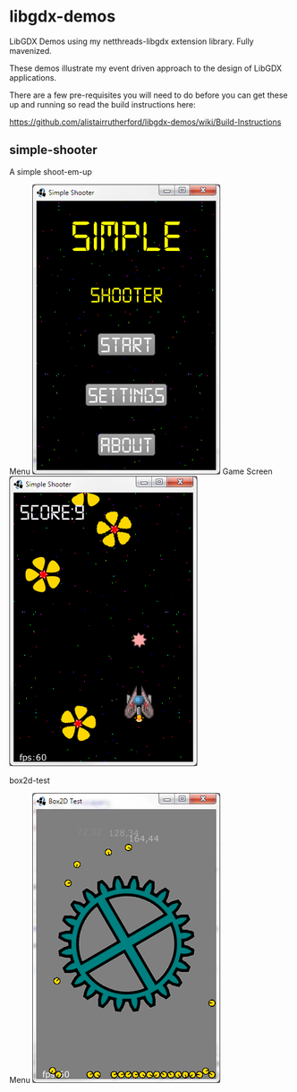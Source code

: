 libgdx-demos
============

LibGDX Demos using my netthreads-libgdx extension library. Fully mavenized.

These demos illustrate my event driven approach to the design of LibGDX applications.

There are a few pre-requisites you will need to do before you can get these up and running so read the build instructions here:

https://github.com/alistairrutherford/libgdx-demos/wiki/Build-Instructions


simple-shooter
--------------

A simple shoot-em-up

Menu ![Menu](https://github.com/alistairrutherford/images/raw/master/simple-shooter1.png) Game Screen ![Game Screen](https://github.com/alistairrutherford/images/raw/master/simple-shooter2.png)

box2d-test

Menu ![Menu](https://github.com/alistairrutherford/images/raw/master/box2d1.png) 
